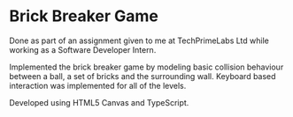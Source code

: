 <!-- javascript-seed-project -->
Brick Breaker Game 
=========================

Done as part of an assignment given to me at TechPrimeLabs Ltd while working as a Software Developer Intern.

Implemented the brick breaker game by modeling basic collision behaviour between a ball, a set of bricks and the surrounding wall. Keyboard based interaction was implemented for all of the levels.

Developed using HTML5 Canvas and TypeScript. 


<!-- 
With this seed, you should be able to:

1. Develop in JavaScript
2. Test in JavaScript
3. Build and bundle to JavaScript

**Note:** Ported 

Clone this git repo. Open 'gameFin.html' in a browser.

2.  Personalize the following files for your project:
    - `LICENSE`
    - `package.json`
    - `CHANGELOG.md`
    - `README.md`

    See [npm docs](https://npmjs.org/doc/json.html) for more on customizing `package.json`.

## webpack

Customize `webpack.config.js` as necessary. Configuration are pretty much like command-line args to webpack.


Preset:

* `entry` - file to start bundling from
* `output.filename` - name of the unoptimized compiled file
* `output.library` - name of exported library (e.g. `MyAwesomeProject()`)
* `output.libraryTarget` - exporting library to global scope. In this case, preset to [`umd`](https://github.com/ForbesLindesay/umd) (Universal Module Definition), which enables library to be exported to browser, CommonJS,


Build
=====

1.  Run `gulp prod` to build the distributable.

    This places a minified js file in `./dist/` folder.

    The associated distributable source map file(s) is/are generated. -->

[//]: # (comment)
